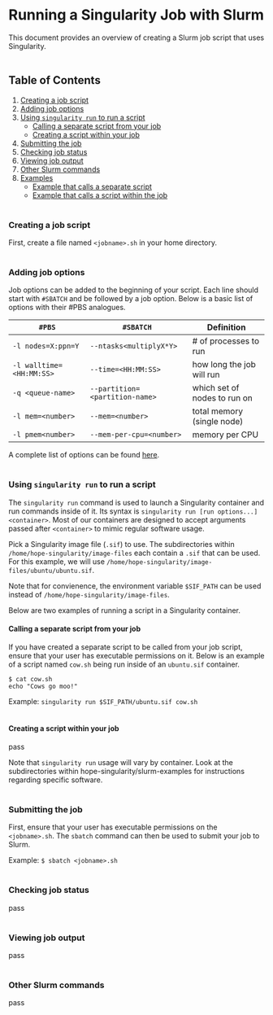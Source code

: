 # Running a Singularity Job with Slurm
This document provides an overview of creating a Slurm job script that uses Singularity.</br></br>

## Table of Contents
1. [Creating a job script](#creating-a-job-script)
2. [Adding job options](#adding-job-options)
3. [Using `singularity run` to run a script](#using-singularity-run-to-run-a-script)
    + [Calling a separate script from your job](#calling-a-separate-script-from-your-job)
    + [Creating a script within your job](#creating-a-script-within-your-job)
4. [Submitting the job](#submitting-the-job)
5. [Checking job status](#checking-job-status)
6. [Viewing job output](#viewing-job-output)
7. [Other Slurm commands](#other-slurm-commands)
8. [Examples]()
    + [Example that calls a separate script]()
    + [Example that calls a script within the job]()</br></br>

### Creating a job script
First, create a file named `<jobname>.sh` in your home directory.</br></br>

### Adding job options
Job options can be added to the beginning of your script. Each line should start with `#SBATCH` and be followed by a job option. Below is a basic list of options with their #PBS analogues. 

| `#PBS` | `#SBATCH` | Definition |
| --- | --- | --- |
| `-l nodes=X:ppn=Y` | `--ntasks<multiplyX*Y>`| # of processes to run |
| `-l walltime=<HH:MM:SS>` | `--time=<HH:MM:SS>` | how long the job will run |
| `-q <queue-name>` | `--partition=<partition-name>` | which set of nodes to run on |
| `-l mem=<number>` | `--mem=<number>` | total memory (single node) |
| `-l pmem<number>` | `--mem-per-cpu=<number>` | memory per CPU |

A complete list of options can be found [here](https://slurm.schedmd.com/sbatch.html).</br></br>

### Using `singularity run` to run a script
The `singularity run` command is used to launch a Singularity container and run commands inside of it. Its syntax is `singularity run [run options...] <container>`. Most of our containers are designed to accept arguments passed after `<container>` to mimic regular software usage.

Pick a Singularity image file (`.sif`) to use. The subdirectories within `/home/hope-singularity/image-files` each contain a `.sif`  that can be used. For this example, we will use `/home/hope-singularity/image-files/ubuntu/ubuntu.sif`.

Note that for convienence, the environment variable `$SIF_PATH` can be used instead of `/home/hope-singularity/image-files`.

Below are two examples of running a script in a Singularity container.

#### Calling a separate script from your job
If you have created a separate script to be called from your job script, ensure that your user has executable permissions on it. Below is an example of a script named `cow.sh` being run inside of an `ubuntu.sif` container.

```
$ cat cow.sh
echo "Cows go moo!"
```

Example: `singularity run $SIF_PATH/ubuntu.sif cow.sh`</br></br>

#### Creating a script within your job
pass

Note that `singularity run` usage will vary by container. Look at the subdirectories within hope-singularity/slurm-examples for instructions regarding specific software.</br></br>

### Submitting the job
First, ensure that your user has executable permissions on the `<jobname>.sh`. The `sbatch` command can then be used to submit your job to Slurm.

Example: `$ sbatch <jobname>.sh`</br></br>

### Checking job status
pass</br></br>

### Viewing job output
pass</br></br>

### Other Slurm commands
pass</br></br>
